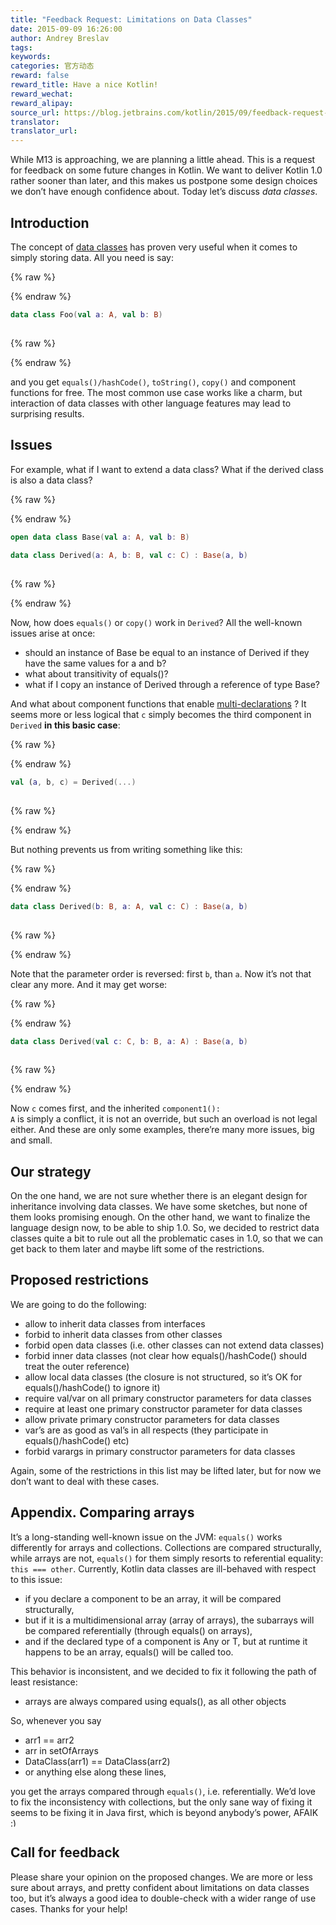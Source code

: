 ```yaml
---
title: "Feedback Request: Limitations on Data Classes"
date: 2015-09-09 16:26:00
author: Andrey Breslav
tags:
keywords:
categories: 官方动态
reward: false
reward_title: Have a nice Kotlin!
reward_wechat:
reward_alipay:
source_url: https://blog.jetbrains.com/kotlin/2015/09/feedback-request-limitations-on-data-classes/
translator:
translator_url:
---
```


While M13 is approaching, we are planning a little ahead. This is a request for feedback on some future changes in Kotlin.
We want to deliver Kotlin 1.0 rather sooner than later, and this makes us postpone some design choices we don’t have enough confidence about. Today let’s discuss <em>data classes</em>.<span id="more-2472"></span>
## Introduction

The concept of [data classes](http://kotlinlang.org/docs/reference/data-classes.html) has proven very useful when it comes to simply storing data. All you need is say:

{% raw %}
<p></p>
{% endraw %}

```kotlin
data class Foo(val a: A, val b: B)
 
```

{% raw %}
<p></p>
{% endraw %}

and you get <code>equals()/hashCode()</code>, <code>toString()</code>, <code>copy()</code> and component functions for free.
The most common use case works like a charm, but interaction of data classes with other language features may lead to surprising results.
## Issues

For example, what if I want to extend a data class? What if the derived class is also a data class?

{% raw %}
<p></p>
{% endraw %}

```kotlin
open data class Base(val a: A, val b: B)
 
data class Derived(a: A, b: B, val c: C) : Base(a, b)
 
```

{% raw %}
<p></p>
{% endraw %}

Now, how does <code>equals()</code> or <code>copy()</code> work in <code>Derived</code>? All the well-known issues arise at once:

* should an instance of Base be equal to an instance of Derived if they have the same values for a and b?
* what about transitivity of equals()?
* what if I copy an instance of Derived through a reference of type Base?

And what about component functions that enable [multi-declarations](http://kotlinlang.org/docs/reference/multi-declarations.html) ? It seems more or less logical that <code>c</code> simply becomes the third component in <code>Derived</code> <strong>in this basic case</strong>:

{% raw %}
<p></p>
{% endraw %}

```kotlin
val (a, b, c) = Derived(...)
 
```

{% raw %}
<p></p>
{% endraw %}

But nothing prevents us from writing something like this:

{% raw %}
<p></p>
{% endraw %}

```kotlin
data class Derived(b: B, a: A, val c: C) : Base(a, b)
 
```

{% raw %}
<p></p>
{% endraw %}

Note that the parameter order is reversed: first <code>b</code>, than <code>a</code>. Now it’s not that clear any more. And it may get worse:

{% raw %}
<p></p>
{% endraw %}

```kotlin
data class Derived(val c: C, b: B, a: A) : Base(a, b)
 
```

{% raw %}
<p></p>
{% endraw %}

Now <code>c</code> comes first, and the inherited <code>component1(): A</code> is simply a conflict, it is not an override, but such an overload is not legal either.
And these are only some examples, there’re many more issues, big and small.
## Our strategy

On the one hand, we are not sure whether there is an elegant design for inheritance involving data classes. We have some sketches, but none of them looks promising enough.
On the other hand, we want to finalize the language design now, to be able to ship 1.0.
So, we decided to restrict data classes quite a bit to rule out all the problematic cases in 1.0, so that we can get back to them later and maybe lift some of the restrictions.
## Proposed restrictions

We are going to do the following:

* allow to inherit data classes from interfaces
* forbid to inherit data classes from other classes
* forbid open data classes (i.e. other classes can not extend data classes)
* forbid inner data classes (not clear how equals()/hashCode() should treat the outer reference)
* allow local data classes (the closure is not structured, so it’s OK for equals()/hashCode() to ignore it)
* require val/var on all primary constructor parameters for data classes
* require at least one primary constructor parameter for data classes
* allow private primary constructor parameters for data classes
* var’s are as good as val’s in all respects (they participate in equals()/hashCode() etc)
* forbid varargs in primary constructor parameters for data classes

Again, some of the restrictions in this list may be lifted later, but for now we don’t want to deal with these cases.
## Appendix. Comparing arrays

It’s a long-standing well-known issue on the JVM: <code>equals()</code> works differently for arrays and collections. Collections are compared structurally, while arrays are not, <code>equals()</code> for them simply resorts to referential equality: <code>this === other</code>.
Currently, Kotlin data classes are ill-behaved with respect to this issue:

* if you declare a component to be an array, it will be compared structurally,
* but if it is a multidimensional array (array of arrays), the subarrays will be compared referentially (through equals() on arrays),
* and if the declared type of a component is Any or T, but at runtime it happens to be an array, equals() will be called too.

This behavior is inconsistent, and we decided to fix it following the path of least resistance:

* arrays are always compared using equals(), as all other objects

So, whenever you say

* arr1 == arr2
* arr in setOfArrays
* DataClass(arr1) == DataClass(arr2)
* or anything else along these lines,

you get the arrays compared through <code>equals()</code>, i.e. referentially.
We’d love to fix the inconsistency with collections, but the only sane way of fixing it seems to be fixing it in Java first, which is beyond anybody’s power, AFAIK <img alt=":)" class="wp-smiley" data-recalc-dims="1" src="https://i2.wp.com/blog.jetbrains.com/kotlin/wp-includes/images/smilies/simple-smile.png?w=640&amp;ssl=1" style="height: 1em; max-height: 1em;"/>
## Call for feedback

Please share your opinion on the proposed changes. We are more or less sure about arrays, and pretty confident about limitations on data classes too, but it’s always a good idea to double-check with a wider range of use cases.
Thanks for your help!

